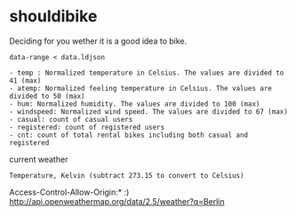 # shouldibike

Deciding for you wether it is a good idea to bike.

```
data-range < data.ldjson
```


```
- temp : Normalized temperature in Celsius. The values are divided to 41 (max) 
- atemp: Normalized feeling temperature in Celsius. The values are divided to 50 (max) 
- hum: Normalized humidity. The values are divided to 100 (max) 
- windspeed: Normalized wind speed. The values are divided to 67 (max) 
- casual: count of casual users 
- registered: count of registered users 
- cnt: count of total rental bikes including both casual and registered
```

current weather
```
Temperature, Kelvin (subtract 273.15 to convert to Celsius)
```
Access-Control-Allow-Origin:* :)
http://api.openweathermap.org/data/2.5/weather?q=Berlin
